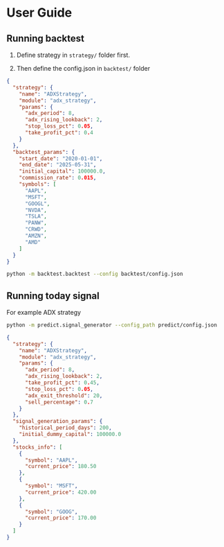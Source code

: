 # User Guide

## Running backtest

1. Define strategy in `strategy/` folder first.

2. Then define the config.json in `backtest/` folder

```json
{
  "strategy": {
    "name": "ADXStrategy",
    "module": "adx_strategy",
    "params": {
      "adx_period": 8,
      "adx_rising_lookback": 2,
      "stop_loss_pct": 0.05,
      "take_profit_pct": 0.4
    }
  },
  "backtest_params": {
    "start_date": "2020-01-01",
    "end_date": "2025-05-31",
    "initial_capital": 100000.0,
    "commission_rate": 0.015,
    "symbols": [
      "AAPL",
      "MSFT",
      "GOOGL",
      "NVDA",
      "TSLA",
      "PANW",
      "CRWD",
      "AMZN",
      "AMD"
    ]
  }
}
```

```bash
python -m backtest.backtest --config backtest/config.json
```

## Running today signal

For example ADX strategy

```bash
python -m predict.signal_generator --config_path predict/config.json
```

```json
{
  "strategy": {
    "name": "ADXStrategy",
    "module": "adx_strategy",
    "params": {
      "adx_period": 8,
      "adx_rising_lookback": 2,
      "take_profit_pct": 0.45,
      "stop_loss_pct": 0.05,
      "adx_exit_threshold": 20,
      "sell_percentage": 0.7
    }
  },
  "signal_generation_params": {
    "historical_period_days": 200,
    "initial_dummy_capital": 100000.0
  },
  "stocks_info": [
    {
      "symbol": "AAPL",
      "current_price": 180.50
    },
    {
      "symbol": "MSFT",
      "current_price": 420.00
    },
    {
      "symbol": "GOOG",
      "current_price": 170.00
    }
  ]
}
```